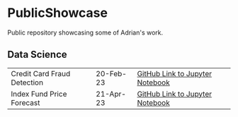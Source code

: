 # PublicShowcase
Public repository showcasing some of Adrian's work. 
<br/>
## Data Science
<table>
  <tr>
    <td>Credit Card Fraud Detection</td>
    <td>20-Feb-23</td>
    <td><a href="https://github.com/AstroAdrian/PublicShowcase/blob/main/DataScience/python/classification-ccard-fraud-detect.ipynb">GitHub Link to Jupyter Notebook</a></td>
  </tr>
  <tr>
    <td>Index Fund Price Forecast</td>
    <td>21-Apr-23</td>
    <td><a href="https://github.com/AstroAdrian/PublicShowcase/blob/main/DataScience/python/regression-sp500-index-fund-forecast.ipynb">GitHub Link to Jupyter Notebook</a></td>
  </tr>
</table>
